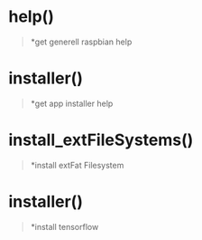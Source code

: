 # help()
>*get generell raspbian help

# installer()
>*get app installer help    

# install_extFileSystems()
>*install extFat Filesystem 

# installer()
>*install tensorflow

